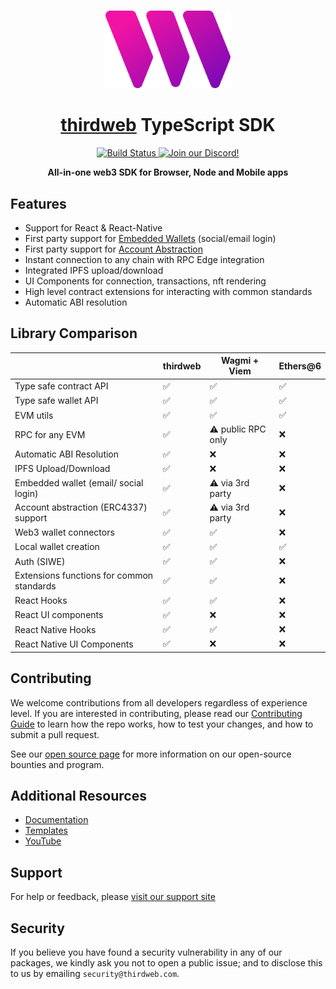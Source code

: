 <p align="center">
    <br />
    <a href="https://thirdweb.com">
        <img src="https://github.com/thirdweb-dev/js/blob/main/legacy_packages/sdk/logo.svg?raw=true" width="200" alt=""/></a>
    <br />
</p>

<h1 align="center"><a href='https://thirdweb.com/'>thirdweb</a> TypeScript SDK</h1>

<p align="center">
    <a href="https://github.com/thirdweb-dev/js/actions/workflows/CI.yml">
        <img alt="Build Status" src="https://github.com/thirdweb-dev/js/actions/workflows/CI.yml/badge.svg"/>
    </a>
    <a href="https://discord.gg/thirdweb">
        <img alt="Join our Discord!" src="https://img.shields.io/discord/834227967404146718.svg?color=7289da&label=discord&logo=discord&style=flat"/>
    </a>
</p>

<p align="center"><strong>All-in-one web3 SDK for Browser, Node and Mobile apps</strong></p>

## Features

- Support for React & React-Native
- First party support for [Embedded Wallets](https://portal.thirdweb.com/connect/embedded-wallet/overview) (social/email login)
- First party support for [Account Abstraction](https://portal.thirdweb.com/connect/account-abstraction)
- Instant connection to any chain with RPC Edge integration
- Integrated IPFS upload/download
- UI Components for connection, transactions, nft rendering
- High level contract extensions for interacting with common standards
- Automatic ABI resolution

## Library Comparison

|                                           | thirdweb | Wagmi + Viem              | Ethers@6 |
| ----------------------------------------- | -------- | ------------------ | -------- |
| Type safe contract API                    | ✅       | ✅                 | ✅       |
| Type safe wallet API                      | ✅       | ✅                 | ✅       |
| EVM utils                                 | ✅       | ✅                 | ✅       |
| RPC for any EVM                           | ✅       | ⚠️ public RPC only  | ❌       |
| Automatic ABI Resolution                  | ✅       | ❌                 | ❌       |
| IPFS Upload/Download                      | ✅       | ❌                 | ❌       |
| Embedded wallet (email/ social login)     | ✅       | ⚠️ via 3rd party   | ❌       |
| Account abstraction (ERC4337) support     | ✅       | ⚠️ via 3rd party   | ❌       |
| Web3 wallet connectors                    | ✅       | ✅                 | ❌       |
| Local wallet creation                     | ✅       | ✅                 | ✅       |
| Auth (SIWE)                               | ✅       | ✅                 | ❌       |
| Extensions functions for common standards | ✅       | ✅                 | ❌       |
| React Hooks                               | ✅       | ✅                 | ❌       |
| React UI components                       | ✅       | ❌                 | ❌       |
| React Native Hooks                        | ✅       | ✅                 | ❌       |
| React Native UI Components                | ✅       | ❌                 | ❌       |

## Contributing

We welcome contributions from all developers regardless of experience level. If you are interested in contributing, please read our [Contributing Guide](.github/contributing.md) to learn how the repo works, how to test your changes, and how to submit a pull request.

See our [open source page](https://thirdweb.com/open-source) for more information on our open-source bounties and program.

## Additional Resources

- [Documentation](https://portal.thirdweb.com/typescript/v5)
- [Templates](https://thirdweb.com/templates)
- [YouTube](https://www.youtube.com/c/thirdweb)

## Support

For help or feedback, please [visit our support site](https://thirdweb.com/support)

## Security

If you believe you have found a security vulnerability in any of our packages, we kindly ask you not to open a public issue; and to disclose this to us by emailing `security@thirdweb.com`.
